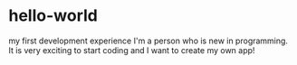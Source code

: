 # hello-world
my first development experience
I'm a person who is new in programming. It is very exciting to start coding and I want to create my own app!
